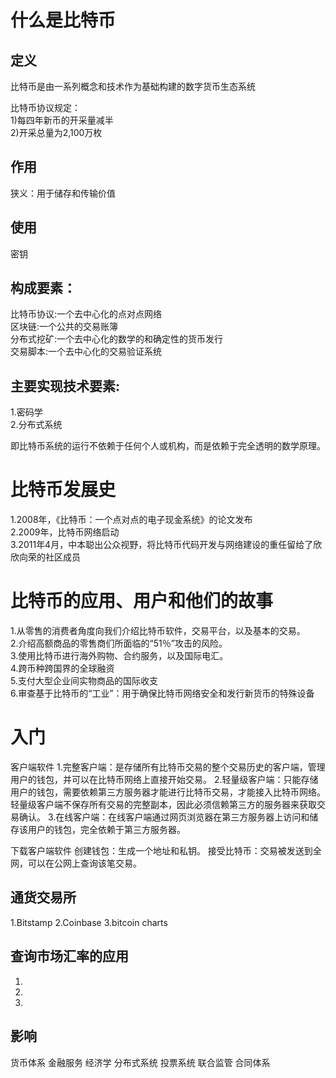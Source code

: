 # 什么是比特币
## 定义
比特币是由一系列概念和技术作为基础构建的数字货币生态系统  

比特币协议规定：  
1)每四年新币的开采量减半  
2)开采总量为2,100万枚  

## 作用
狭义：用于储存和传输价值

## 使用
密钥

## 构成要素：
比特币协议:一个去中心化的点对点网络  
区块链:一个公共的交易账簿  
分布式挖矿:一个去中心化的数学的和确定性的货币发行  
交易脚本:一个去中心化的交易验证系统  

## 主要实现技术要素:  
1.密码学  
2.分布式系统  

即比特币系统的运行不依赖于任何个人或机构，而是依赖于完全透明的数学原理。  

# 比特币发展史
1.2008年，《比特币：一个点对点的电子现金系统》的论文发布  
2.2009年，比特币网络启动  
3.2011年4月，中本聪出公众视野，将比特币代码开发与网络建设的重任留给了欣欣向荣的社区成员  

# 比特币的应用、用户和他们的故事 
1.从零售的消费者角度向我们介绍比特币软件，交易平台，以及基本的交易。  
2.介绍高额商品的零售商们所面临的“51％”攻击的风险。  
3.使用比特币进行海外购物、合约服务，以及国际电汇。  
4.跨币种跨国界的全球融资  
5.支付大型企业间实物商品的国际收支  
6.审查基于比特币的“工业”：用于确保比特币网络安全和发行新货币的特殊设备  

# 入门

客户端软件
1.完整客户端：是存储所有比特币交易的整个交易历史的客户端，管理用户的钱包，并可以在比特币网络上直接开始交易。
2.轻量级客户端：只能存储用户的钱包，需要依赖第三方服务器才能进行比特币交易，才能接入比特币网络。轻量级客户端不保存所有交易的完整副本，因此必须信赖第三方的服务器来获取交易确认。
3.在线客户端：在线客户端通过网页浏览器在第三方服务器上访问和储存该用户的钱包，完全依赖于第三方服务器。 

下载客户端软件
创建钱包：生成一个地址和私钥。
接受比特币：交易被发送到全网，可以在公网上查询该笔交易。

## 通货交易所
1.Bitstamp 
2.Coinbase 
3.bitcoin charts
## 查询市场汇率的应用
1.
2.
3.

## 影响
货币体系
金融服务
经济学
分布式系统
投票系统
联合监管
合同体系





